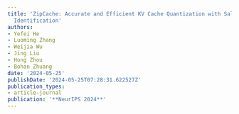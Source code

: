 ```yaml
---
title: 'ZipCache: Accurate and Efficient KV Cache Quantization with Salient Token
  Identification'
authors:
- Yefei He
- Luoming Zhang
- Weijia Wu
- Jing Liu
- Hong Zhou
- Bohan Zhuang
date: '2024-05-25'
publishDate: '2024-05-25T07:28:31.622527Z'
publication_types:
- article-journal
publication: '**NeurIPS 2024**'
---
```

